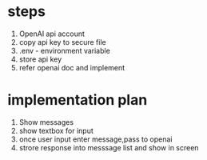 # steps
1. OpenAI api account
2. copy api key to secure file
3. .env - environment variable
4. store api key
5. refer openai doc and implement


# implementation plan
1. Show messages
2. show textbox for input
3. once user input enter message,pass to openai
4. strore response into messsage list and show in screen

